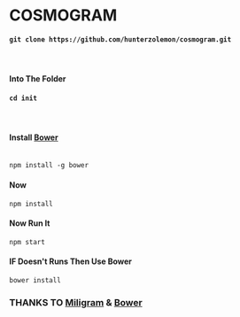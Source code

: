 <h1>COSMOGRAM</h1>

<h4><code>git clone https://github.com/hunterzolemon/cosmogram.git</code></h4><br>
<h4>Into The Folder</h4>
<h4><code>cd init</code></h4><br>
<h4>Install  <a href="https://bower.io">Bower</a></h4><br>
<code>npm install -g bower</code><br>
<h4>Now</h4>
<code>npm install</code>
<h4>Now Run It</h4>
<code>npm start</code>
<h4>IF Doesn't Runs Then Use Bower</h4>
<code>bower install</code>
<footer><h3>THANKS TO <a href="https://milligram.io">Miligram</a> & <a href="https://bower.io">Bower</a></h3></footer>
